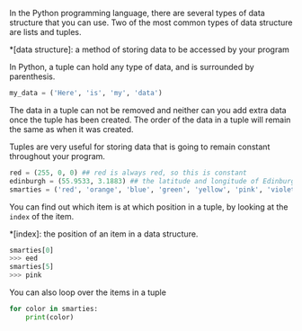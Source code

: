 In the Python programming language, there are several types of data structure that you can use. Two of the most common types of data structure are lists and tuples.

*[data structure]: a method of storing data to be accessed by your program

In Python, a tuple can hold any type of data, and is surrounded by parenthesis.

```python
my_data = ('Here', 'is', 'my', 'data')
```

The data in a tuple can not be removed and neither can you add extra data once the tuple has been created. The order of the data in a tuple will remain the same as when it was created.

Tuples are very useful for storing data that is going to remain constant throughout your program.

```python
red = (255, 0, 0) ## red is always red, so this is constant
edinburgh = (55.9533, 3.1883) ## the latitude and longitude of Edinburgh doesn't change
smarties = ('red', 'orange', 'blue', 'green', 'yellow', 'pink', 'violet', 'brown')
```

You can find out which item is at which position in a tuple, by looking at the `index` of the item.

*[index]: the position of an item in a data structure.

```python
smarties[0]
>>> eed
smarties[5]
>>> pink
```

You can also loop over the items in a tuple

```python
for color in smarties:
    print(color)
```

